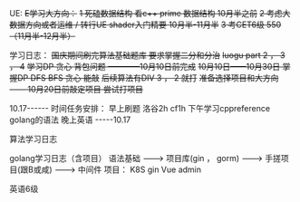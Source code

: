 UE:
~~E学习大方向：~~
~~1 死磕数据结构  看c++ prime   数据结构  10月半之前~~
~~2 考虑大数据方向或者运维 / 转行UE shader入门精要 10月半-11月半~~
~~3 考CET6级 550 （11月半-12月半）~~

学习日志：
~~国庆期间刷完算法基础题库 要求掌握二分和分治~~
~~luogu part 2 ， 3  ， 4~~
~~学习DP 贪心 背包问题   ————10月10日前完成~~
~~10月10日——10月30日 掌握DP DFS BFS 贪心 能敲~~
~~后续算法有DIV 3 ， 2 就打~~
~~准备选择项目和大方向 —— 10月20日前敲定项目 尝试打项目~~



10.17------
时间任务安排：
早上刷题 洛谷2h cf1h
下午学习cppreference golang的语法
晚上英语
-----10.17



算法学习日志


golang学习日志（含项目）
语法基础 ---> 项目库(gin ， gorm) ---> 手搓项目(跟B或咸) ---> 中间件 
项目：
K8S 
gin Vue admin

英语6级



